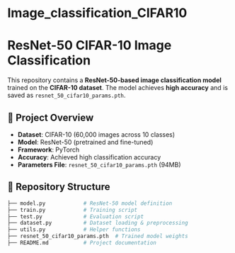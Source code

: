 # Image_classification_CIFAR10
# ResNet-50 CIFAR-10 Image Classification  

This repository contains a **ResNet-50-based image classification model** trained on the **CIFAR-10 dataset**. The model achieves **high accuracy** and is saved as `resnet_50_cifar10_params.pth`.  

## 📌 Project Overview  
- **Dataset**: CIFAR-10 (60,000 images across 10 classes)  
- **Model**: ResNet-50 (pretrained and fine-tuned)  
- **Framework**: PyTorch  
- **Accuracy**: Achieved high classification accuracy  
- **Parameters File**: `resnet_50_cifar10_params.pth` (94MB)  

## 📂 Repository Structure  
```bash
├── model.py            # ResNet-50 model definition  
├── train.py            # Training script  
├── test.py             # Evaluation script  
├── dataset.py          # Dataset loading & preprocessing  
├── utils.py            # Helper functions  
├── resnet_50_cifar10_params.pth  # Trained model weights  
├── README.md           # Project documentation  
